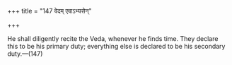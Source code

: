 +++
title = "147 वेदम् एवाऽभ्यसेन्"

+++

He shall diligently recite the Veda, whenever he finds time. They declare this to be his primary duty; everything else is declared to be his secondary duty.—(147)